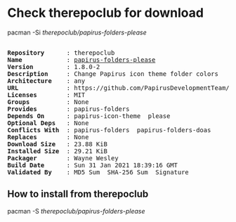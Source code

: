 # Check therepoclub for download

pacman -Si *therepoclub/papirus-folders-please*

<div class="highlight"><pre class="highlight"><text>
<b>Repository</b>      : therepoclub
<b>Name</b>            : <a href="../../x86_64/papirus-folders-please-1.8.0-2-any.pkg.tar.zst">papirus-folders-please</a>
<b>Version</b>         : 1.8.0-2
<b>Description</b>     : Change Papirus icon theme folder colors
<b>Architecture</b>    : any
<b>URL</b>             : https://github.com/PapirusDevelopmentTeam/papirus-folders
<b>Licenses</b>        : MIT
<b>Groups</b>          : None
<b>Provides</b>        : papirus-folders
<b>Depends On</b>      : papirus-icon-theme  please
<b>Optional Deps</b>   : None
<b>Conflicts With</b>  : papirus-folders  papirus-folders-doas
<b>Replaces</b>        : None
<b>Download Size</b>   : 23.88 KiB
<b>Installed Size</b>  : 29.21 KiB
<b>Packager</b>        : Wayne Wesley <wayne6324@gmail.com>
<b>Build Date</b>      : Sun 31 Jan 2021 18:39:16 GMT
<b>Validated By</b>    : MD5 Sum  SHA-256 Sum  Signature
</text></pre></div>

## How to install from therepoclub

pacman -S *therepoclub/papirus-folders-please*
